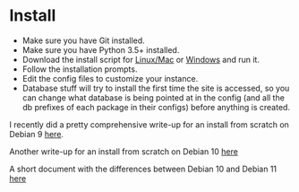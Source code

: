 # Install

- Make sure you have Git installed.
- Make sure you have Python 3.5+ installed.
- Download the install script for [Linux/Mac](persephone_install.virtualenv.sh) or [Windows](persephone_install.virtualenv.cmd) and run it.
- Follow the installation prompts.
- Edit the config files to customize your instance.
- Database stuff will try to install the first time the site is accessed, so you can change what database is being pointed at in the config (and all the db prefixes of each package in their configs) before anything is created.

I recently did a pretty comprehensive write-up for an install from scratch on Debian 9 [here](https://gist.github.com/secretisdead/ddfe1d0d338fa38dc58b84e38da3c096).

Another write-up for an install from scratch on Debian 10 [here](https://gist.github.com/secretisdead/f21b88ddbd5d15ff3fe9f786a40ae972)

A short document with the differences between Debian 10 and Debian 11 [here](https://gist.github.com/secretisdead/f30c84c9dedc6152d688a1e948eb58ed)
